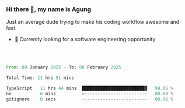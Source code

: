 ### Hi there 👋, my name is Agung
Just an average dude trying to make his coding workflow awesome and fast.

<!--
**agungfir98/agungfir98** is a ✨ _special_ ✨ repository because its `README.md` (this file) appears on your GitHub profile.
-->

- 🔭 Currently looking for a software engineering opportunity
<br/>
<br/>
<!--START_SECTION:waka-->

```rust
From: 09 January 2025 - To: 08 February 2025

Total Time: 11 hrs 51 mins

TypeScript   11 hrs 44 mins  ████████████████████████▓   99.06 %
Go           6 mins          >------------------------   00.88 %
gitignore    0 secs          -------------------------   00.06 %
```

<!--END_SECTION:waka-->
